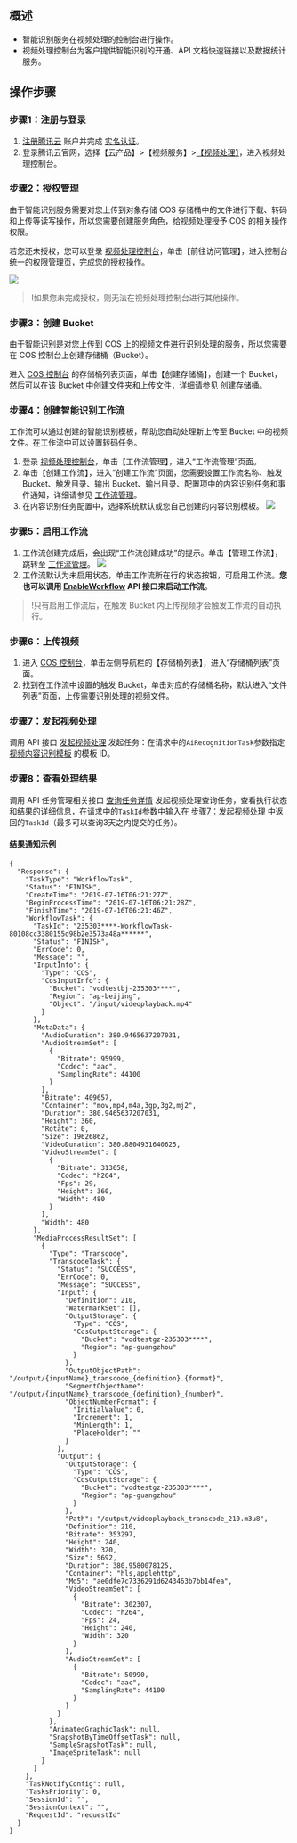 ## 概述
- 智能识别服务在视频处理的控制台进行操作。
- 视频处理控制台为客户提供智能识别的开通、API 文档快速链接以及数据统计服务。

## 操作步骤
### 步骤1：注册与登录
1. [注册腾讯云](https://cloud.tencent.com/document/product/378/17985) 账户并完成 [实名认证](https://cloud.tencent.com/document/product/378/3629)。
2. 登录腾讯云官网，选择【云产品】>【视频服务】>[【视频处理】](https://console.cloud.tencent.com/mps)，进入视频处理控制台。

### 步骤2：授权管理
由于智能识别服务需要对您上传到对象存储 COS 存储桶中的文件进行下载、转码和上传等读写操作，所以您需要创建服务角色，给视频处理授予 COS 的相关操作权限。

若您还未授权，您可以登录 [视频处理控制台](https://console.cloud.tencent.com/mps)，单击【前往访问管理】，进入控制台统一的权限管理页，完成您的授权操作。

![](https://main.qcloudimg.com/raw/2a46f3ab6555ce7a8edf9cca6fd528e7.png)
>!如果您未完成授权，则无法在视频处理控制台进行其他操作。



### 步骤3：创建 Bucket
由于智能识别是对您上传到 COS 上的视频文件进行识别处理的服务，所以您需要在 COS 控制台上创建存储桶（Bucket）。

进入 [COS 控制台](https://console.cloud.tencent.com/cos5) 的存储桶列表页面，单击【创建存储桶】，创建一个 Bucket，然后可以在该 Bucket 中创建文件夹和上传文件，详细请参见 [创建存储桶](https://cloud.tencent.com/document/product/436/6232#.E6.93.8D.E4.BD.9C.E6.AD.A5.E9.AA.A4)。

 ### 步骤4：创建智能识别工作流

工作流可以通过创建的智能识别模板，帮助您自动处理新上传至 Bucket 中的视频文件。在工作流中可以设置转码任务。

1. 登录 [视频处理控制台](https://console.cloud.tencent.com/mps)，单击【工作流管理】，进入“工作流管理”页面。
2. 单击【创建工作流】，进入“创建工作流”页面，您需要设置工作流名称、触发 Bucket、触发目录、输出 Bucket、输出目录、配置项中的内容识别任务和事件通知，详细请参见 [工作流管理](https://cloud.tencent.com/document/product/862/36406)。
3.  在内容识别任务配置中，选择系统默认或您自己创建的内容识别模板。
![](https://main.qcloudimg.com/raw/adc4dc558c507ede47300999e09e849f.png)



### 步骤5：启用工作流
1. 工作流创建完成后，会出现“工作流创建成功”的提示。单击【管理工作流】，跳转至 [工作流管理](https://console.cloud.tencent.com/mps/workflows)。
![](https://main.qcloudimg.com/raw/427aa2514d3174ef88e1ffa0bcb4caa9.png)
2. 工作流默认为未启用状态，单击工作流所在行的状态按钮，可启用工作流。**您也可以调用 [EnableWorkflow](https://cloud.tencent.com/document/api/862/37579) API 接口来启动工作流**。
>!只有启用工作流后，在触发 Bucket 内上传视频才会触发工作流的自动执行。


 

### 步骤6：上传视频
1. 进入 [COS 控制台](https://console.cloud.tencent.com/cos5)，单击左侧导航栏的【存储桶列表】，进入“存储桶列表”页面。
2. 找到在工作流中设置的触发 Bucket，单击对应的存储桶名称，默认进入“文件列表”页面，上传需要识别处理的视频文件。

 

### 步骤7：发起视频处理[](id:p1)

调用 API 接口 [发起视频处理](https://cloud.tencent.com/document/product/862/37578) 发起任务：在请求中的`AiRecognitionTask`参数指定 [视频内容识别模板](https://console.cloud.tencent.com/mps/templates?tab=audit) 的模板 ID。



### 步骤8：查看处理结果

调用 API 任务管理相关接口 [查询任务详情](https://cloud.tencent.com/document/product/862/37614) 发起视频处理查询任务，查看执行状态和结果的详细信息，在请求中的`TaskId`参数中输入在 [步骤7：发起视频处理](#p1) 中返回的`TaskId`（最多可以查询3天之内提交的任务）。

#### 结果通知示例

```
{
  "Response": {
    "TaskType": "WorkflowTask",
    "Status": "FINISH",
    "CreateTime": "2019-07-16T06:21:27Z",
    "BeginProcessTime": "2019-07-16T06:21:28Z",
    "FinishTime": "2019-07-16T06:21:46Z",
    "WorkflowTask": {
      "TaskId": "235303****-WorkflowTask-80108cc3380155d98b2e3573a48a******",
      "Status": "FINISH",
      "ErrCode": 0,
      "Message": "",
      "InputInfo": {
        "Type": "COS",
        "CosInputInfo": {
          "Bucket": "vodtestbj-235303****",
          "Region": "ap-beijing",
          "Object": "/input/videoplayback.mp4"
        }
      },
      "MetaData": {
        "AudioDuration": 380.9465637207031,
        "AudioStreamSet": [
          {
            "Bitrate": 95999,
            "Codec": "aac",
            "SamplingRate": 44100
          }
        ],
        "Bitrate": 409657,
        "Container": "mov,mp4,m4a,3gp,3g2,mj2",
        "Duration": 380.9465637207031,
        "Height": 360,
        "Rotate": 0,
        "Size": 19626862,
        "VideoDuration": 380.8804931640625,
        "VideoStreamSet": [
          {
            "Bitrate": 313658,
            "Codec": "h264",
            "Fps": 29,
            "Height": 360,
            "Width": 480
          }
        ],
        "Width": 480
      },
      "MediaProcessResultSet": [
        {
          "Type": "Transcode",
          "TranscodeTask": {
            "Status": "SUCCESS",
            "ErrCode": 0,
            "Message": "SUCCESS",
            "Input": {
              "Definition": 210,
              "WatermarkSet": [],
              "OutputStorage": {
                "Type": "COS",
                "CosOutputStorage": {
                  "Bucket": "vodtestgz-235303****",
                  "Region": "ap-guangzhou"
                }
              },
              "OutputObjectPath": "/output/{inputName}_transcode_{definition}.{format}",
              "SegmentObjectName": "/output/{inputName}_transcode_{definition}_{number}",
              "ObjectNumberFormat": {
                "InitialValue": 0,
                "Increment": 1,
                "MinLength": 1,
                "PlaceHolder": ""
              }
            },
            "Output": {
              "OutputStorage": {
                "Type": "COS",
                "CosOutputStorage": {
                  "Bucket": "vodtestgz-235303****",
                  "Region": "ap-guangzhou"
                }
              },
              "Path": "/output/videoplayback_transcode_210.m3u8",
              "Definition": 210,
              "Bitrate": 353297,
              "Height": 240,
              "Width": 320,
              "Size": 5692,
              "Duration": 380.9580078125,
              "Container": "hls,applehttp",
              "Md5": "ae0dfe7c7336291d6243463b7bb14fea",
              "VideoStreamSet": [
                {
                  "Bitrate": 302307,
                  "Codec": "h264",
                  "Fps": 24,
                  "Height": 240,
                  "Width": 320
                }
              ],
              "AudioStreamSet": [
                {
                  "Bitrate": 50990,
                  "Codec": "aac",
                  "SamplingRate": 44100
                }
              ]
            }
          },
          "AnimatedGraphicTask": null,
          "SnapshotByTimeOffsetTask": null,
          "SampleSnapshotTask": null,
          "ImageSpriteTask": null
        }
      ]
    },
    "TaskNotifyConfig": null,
    "TasksPriority": 0,
    "SessionId": "",
    "SessionContext": "",
    "RequestId": "requestId"
  }
}
```
